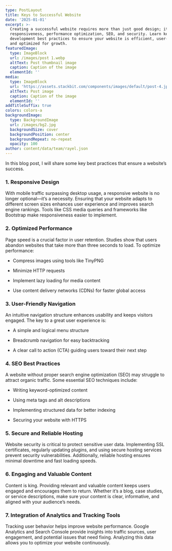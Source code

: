```yaml
---
type: PostLayout
title: Keys to Successful Website
date: '2025-01-01'
excerpt: >-
  Creating a successful website requires more than just good design; it demands
  responsiveness, performance optimization, SEO, and security. Learn key web
  development best practices to ensure your website is efficient, user-friendly,
  and optimized for growth.
featuredImage:
  type: ImageBlock
  url: /images/post 1.webp
  altText: Post thumbnail image
  caption: Caption of the image
  elementId: ''
media:
  type: ImageBlock
  url: 'https://assets.stackbit.com/components/images/default/post-4.jpeg'
  altText: Post image
  caption: Caption of the image
  elementId: ''
addTitleSuffix: true
colors: colors-a
backgroundImage:
  type: BackgroundImage
  url: /images/bg2.jpg
  backgroundSize: cover
  backgroundPosition: center
  backgroundRepeat: no-repeat
  opacity: 100
author: content/data/team/rayel.json
---
```

In this blog post, I will share some key best practices that ensure a website’s success.

### 1. **Responsive Design**

With mobile traffic surpassing desktop usage, a responsive website is no longer optional—it’s a necessity. Ensuring that your website adapts to different screen sizes enhances user experience and improves search engine rankings. Tools like CSS media queries and frameworks like Bootstrap make responsiveness easier to implement.

### 2. **Optimized Performance**

Page speed is a crucial factor in user retention. Studies show that users abandon websites that take more than three seconds to load. To optimize performance:

*   Compress images using tools like TinyPNG

*   Minimize HTTP requests

*   Implement lazy loading for media content

*   Use content delivery networks (CDNs) for faster global access

### 3. **User-Friendly Navigation**

An intuitive navigation structure enhances usability and keeps visitors engaged. The key to a great user experience is:

*   A simple and logical menu structure

*   Breadcrumb navigation for easy backtracking

*   A clear call to action (CTA) guiding users toward their next step

### 4. **SEO Best Practices**

A website without proper search engine optimization (SEO) may struggle to attract organic traffic. Some essential SEO techniques include:

*   Writing keyword-optimized content

*   Using meta tags and alt descriptions

*   Implementing structured data for better indexing

*   Securing your website with HTTPS

### 5. **Secure and Reliable Hosting**

Website security is critical to protect sensitive user data. Implementing SSL certificates, regularly updating plugins, and using secure hosting services prevent security vulnerabilities. Additionally, reliable hosting ensures minimal downtime and fast loading speeds.

### 6. **Engaging and Valuable Content**

Content is king. Providing relevant and valuable content keeps users engaged and encourages them to return. Whether it’s a blog, case studies, or service descriptions, make sure your content is clear, informative, and aligned with your audience’s needs.

### 7. **Integration of Analytics and Tracking Tools**

Tracking user behavior helps improve website performance. Google Analytics and Search Console provide insights into traffic sources, user engagement, and potential issues that need fixing. Analyzing this data allows you to optimize your website continuously.
